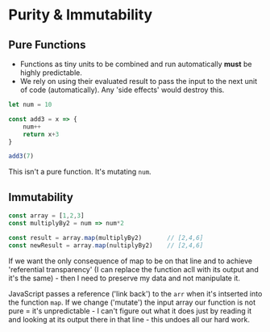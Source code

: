 # Purity & Immutability

## Pure Functions

* Functions as tiny units to be combined and run automatically **must** be highly predictable.
* We rely on using their evaluated result to pass the input to the next unit of code (automatically). Any 'side effects' would destroy this.

```js
let num = 10

const add3 = x => {
    num++
    return x+3
}

add3(7)
```

This isn't a pure function. It's mutating `num`.

## Immutability

```js
const array = [1,2,3]
const multiplyBy2 = num => num*2

const result = array.map(multiplyBy2)       // [2,4,6]
const newResult = array.map(nultiplyBy2)    // [2,4,6]
```

If we want the only consequence of map to be on that line and to achieve 'referential transparency' (I can replace the function acll with its output and it's the same) - then I need to preserve my data and not manipulate it.

JavaScript passes a reference ('link back') to the `arr` when it's intserted into the function `map`. If we change ('mutate') the input array our function is not pure = it's unpredictable - I can't figure out what it does just by reading it and looking at its output there in that line - this undoes all our hard work.
